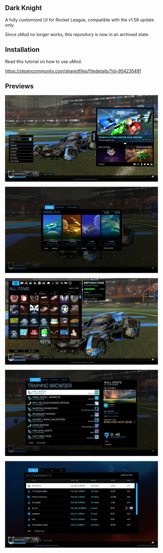## Dark Knight

A fully customized UI for Rocket League, compatible with the v1.58 update only.

Since uMod no longer works, this repository is now in an archived state.

## Installation

Read this tutorial on how to use uMod.

https://steamcommunity.com/sharedfiles/filedetails/?id=954235491


## Previews

![](./Previews/Main_Menu.jpg)

![](./Previews/Casual.jpg)

![](./Previews/Inventory.jpg)

![](./Previews/Custom_Training.jpg)

![](./Previews/Tournaments.jpg)